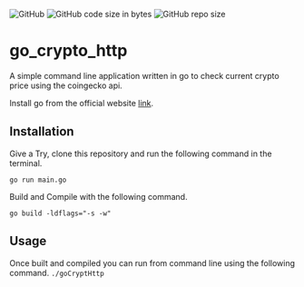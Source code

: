 ![GitHub](https://img.shields.io/github/license/gokg4/go_crypto_http) ![GitHub code size in bytes](https://img.shields.io/github/languages/code-size/gokg4/go_crypto_http) ![GitHub repo size](https://img.shields.io/github/repo-size/gokg4/go_crypto_http)

# go_crypto_http

A simple command line application written in go to check current crypto price using the coingecko api.

Install go from the official website [link](https://go.dev/dl/).

## Installation

Give a Try, clone this repository and run the following command in the terminal.

```go run main.go```

Build and Compile with the following command.

```go build -ldflags="-s -w"```

## Usage

Once built and compiled you can run from command line using the following command.
```./goCryptHttp```